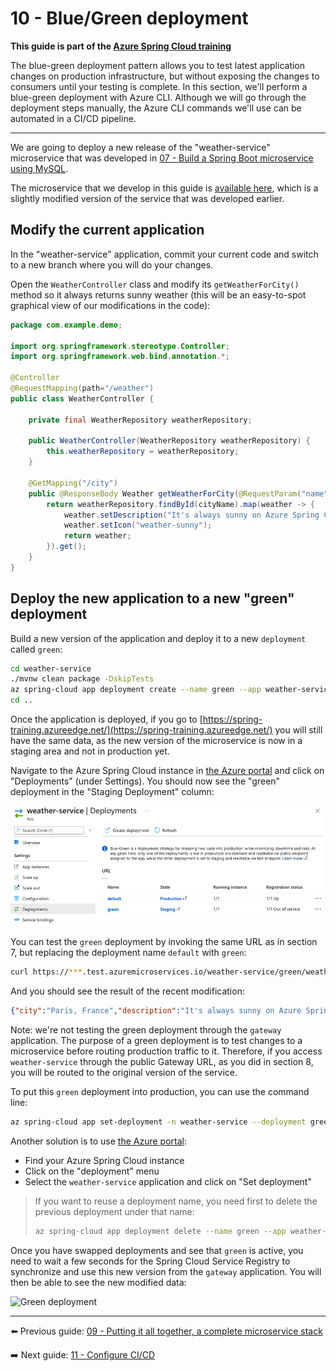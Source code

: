 # 10 - Blue/Green deployment

__This guide is part of the [Azure Spring Cloud training](../README.md)__

The blue-green deployment pattern allows you to test latest application changes on production infrastructure, but without exposing the changes to consumers until your testing is complete. In this section, we'll perform a blue-green deployment with Azure CLI. Although we will go through the deployment steps manually, the Azure CLI commands we'll use can be automated in a CI/CD pipeline.

---

We are going to deploy a new release of the "weather-service" microservice that was developed in [07 - Build a Spring Boot microservice using MySQL](../07-build-a-spring-boot-microservice-using-mysql/README.md).

The microservice that we develop in this guide is [available here](weather-service/), which is a slightly modified version of the service that was developed earlier.

## Modify the current application

In the "weather-service" application, commit your current code and switch to a new branch where you will do your changes.

Open the `WeatherController` class and modify its `getWeatherForCity()` method so it always returns sunny weather (this will be an easy-to-spot graphical view of our modifications in the code):

```java
package com.example.demo;

import org.springframework.stereotype.Controller;
import org.springframework.web.bind.annotation.*;

@Controller
@RequestMapping(path="/weather")
public class WeatherController {

    private final WeatherRepository weatherRepository;

    public WeatherController(WeatherRepository weatherRepository) {
        this.weatherRepository = weatherRepository;
    }

    @GetMapping("/city")
    public @ResponseBody Weather getWeatherForCity(@RequestParam("name") String cityName) {
        return weatherRepository.findById(cityName).map(weather -> {
            weather.setDescription("It's always sunny on Azure Spring Cloud");
            weather.setIcon("weather-sunny");
            return weather;
        }).get();
    }
}
```

## Deploy the new application to a new "green" deployment

Build a new version of the application and deploy it to a new `deployment` called `green`:

```bash
cd weather-service
./mvnw clean package -DskipTests
az spring-cloud app deployment create --name green --app weather-service --artifact-path target/demo-0.0.1-SNAPSHOT.jar
cd ..
```

Once the application is deployed, if you go to [https://spring-training.azureedge.net/](https://spring-training.azureedge.net/) you will still have the same data, as the new version of the microservice is now in a staging area and not in production yet.

Navigate to the Azure Spring Cloud instance in [the Azure portal](https://portal.azure.com/?WT.mc_id=azurespringcloud-github-judubois) and click on "Deployments" (under Settings). You should now see the "green" deployment in the "Staging Deployment" column:

![Deployment Pane](media/02-deployment-pane.png)

You can test the `green` deployment by invoking the same URL as in section 7, but replacing the deployment name `default` with `green`:

```bash
curl https://***.test.azuremicroservices.io/weather-service/green/weather/city?name=Paris%2C%20France
```

And you should see the result of the recent modification:

```json
{"city":"Paris, France","description":"It's always sunny on Azure Spring Cloud","icon":"weather-sunny"}
```

Note: we're not testing the green deployment through the `gateway` application. The purpose of a green deployment is to test changes to a microservice before routing production traffic to it. Therefore, if you access `weather-service` through the public Gateway URL, as you did in section 8, you will be routed to the original version of the service.

To put this `green` deployment into production, you can use the command line:

```bash
az spring-cloud app set-deployment -n weather-service --deployment green
```

Another solution is to use [the Azure portal](https://portal.azure.com/?WT.mc_id=azurespringcloud-github-judubois):

- Find your Azure Spring Cloud instance
- Click on the "deployment" menu
- Select the `weather-service` application and click on "Set deployment"

> If you want to reuse a deployment name, you need first to delete the previous deployment under that name:
>
> ```bash
> az spring-cloud app deployment delete --name green --app weather-service
> ```

Once you have swapped deployments and see that `green` is active, you need to wait a few seconds for the Spring Cloud Service Registry to synchronize and use this new version from the `gateway` application. You will then be able to see the new modified data:

![Green deployment](media/01-green-deployment.png)

---

⬅️ Previous guide: [09 - Putting it all together, a complete microservice stack](../09-putting-it-all-together-a-complete-microservice-stack/README.md)

➡️ Next guide: [11 - Configure CI/CD](../11-configure-ci-cd/README.md)
